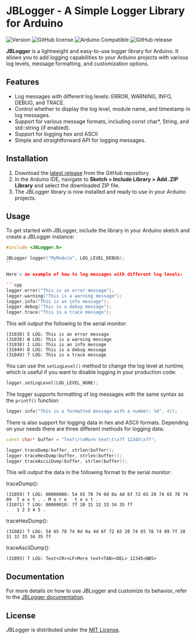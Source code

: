 # JBLogger - A Simple Logger Library for Arduino

![Version](https://img.shields.io/badge/Version-1.0.0-blue)
![GitHub license](https://img.shields.io/badge/license-MIT-blue.svg)
![Arduino Compatible](https://img.shields.io/badge/Arduino-Compatible-blue)
![GitHub release](https://img.shields.io/github/v/release/jonnybergdahl/Bergdahl_JBLogger)


**JBLogger** is a lightweight and easy-to-use logger library for Arduino. It allows you to add logging capabilities to your Arduino projects with various log levels, message formatting, and customization options.

## Features

- Log messages with different log levels: ERROR, WARNING, INFO, DEBUG, and TRACE.
- Control whether to display the log level, module name, and timestamp in log messages.
- Support for various message formats, including const char*, String, and std::string (if enabled).
- Support for logging hex and ASCII 
- Simple and straightforward API for logging messages.

## Installation

1. Download the [latest release](https://github.com/jonnybergdahl/Bergdahl_JBLogger/releases) from the GitHub repository.
2. In the Arduino IDE, navigate to **Sketch > Include Library > Add .ZIP Library** and select the downloaded ZIP file.
3. The JBLogger library is now installed and ready to use in your Arduino projects.

## Usage

To get started with JBLogger, include the library in your Arduino sketch and create a JBLogger instance:

```cpp
#include <JBLogger.h>

JBLogger logger("MyModule", LOG_LEVEL_DEBUG);
``

Here's an example of how to log messages with different log levels:

```cpp
logger.error("This is an error message");
logger.warning("This is a warning message");
logger.info("This is an info message");
logger.debug("This is a debug message");
logger.trace("This is a trace message");
```

This will output the following to the serial monitor:

```
(31038) E LOG: This is an error message
(31038) W LOG: This is a warning message
(31038) I LOG: This is an info message
(31049) D LOG: This is a debug message
(31049) T LOG: This is a trace message
```

You can use the `setLogLevel()` method to change the log level at runtime, 
which is useful if you want to disable logging in your production code:

```cpp
logger.setLogLevel(LOG_LEVEL_NONE);
```

The logger supports formatting of log messages with the same syntax as the `printf()` function:

```cpp
logger.info("This is a formatted message with a number: %d", 42);
```

There is also support for logging data in hex and ASCII formats. Depending 
on your needs there are three different methods for logging data:

```cpp
const char* buffer = "Text\r\nMore text\t\x7f 12345\xff";

logger.traceDump(buffer, strlen(buffer));
logger.traceHexDump(buffer, strlen(buffer));
logger.traceAsciiDump(buffer, strlen(buffer));
```

This will output the data in the following format to the serial monitor:

traceDump():
```
(31059) T LOG: 00000000: 54 65 78 74 0d 0a 4d 6f 72 65 20 74 65 78 74 09  T e x t . . M o r e   t e x t .
(31071) T LOG: 00000010: 7f 20 31 32 33 34 35 ff                          .   1 2 3 4 5 .                         
```
traceHexDump():
```
(31082) T LOG: 54 65 78 74 0d 0a 4d 6f 72 65 20 74 65 78 74 09 7f 20 31 32 33 34 35 ff
```
traceAsciiDump():
```
(31093) T LOG: Text<CR><LF>More text<TAB><DEL> 12345<NBS>
```

## Documentation

For more details on how to use JBLogger and customize its behavior, 
refer to the [JBLogger documentation](https://jonnybergdahl.github.io/jblogger/).

## License
JBLogger is distributed under the [MIT License](LICENSE).
